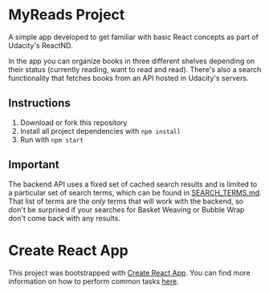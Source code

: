 # MyReads Project

A simple app developed to get familiar with basic React concepts as part of Udacity's ReactND.

In the app you can organize books in three different shelves depending on their status (currently reading, want to read and read). There's also a search functionality that fetches books from an API hosted in Udacity's servers.

## Instructions

1. Download or fork this repository
2. Install all project dependencies with `npm install`
3. Run with `npm start`

## Important
The backend API uses a fixed set of cached search results and is limited to a particular set of search terms, which can be found in [SEARCH_TERMS.md](SEARCH_TERMS.md). That list of terms are the _only_ terms that will work with the backend, so don't be surprised if your searches for Basket Weaving or Bubble Wrap don't come back with any results.

# Create React App
This project was bootstrapped with [Create React App](https://github.com/facebookincubator/create-react-app). You can find more information on how to perform common tasks [here](https://github.com/facebookincubator/create-react-app/blob/master/packages/react-scripts/template/README.md).

